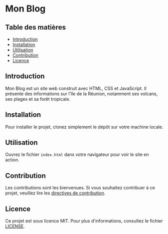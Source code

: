 # Mon Blog

## Table des matières
- [Introduction](#introduction)
- [Installation](#installation)
- [Utilisation](#utilisation)
- [Contribution](#contribution)
- [Licence](#licence)

## Introduction
Mon Blog est un site web construit avec HTML, CSS et JavaScript. Il présente des informations sur l'île de la Réunion, notamment ses volcans, ses plages et sa forêt tropicale.

## Installation
Pour installer le projet, clonez simplement le dépôt sur votre machine locale.



## Utilisation
Ouvrez le fichier `index.html` dans votre navigateur pour voir le site en action.

## Contribution
Les contributions sont les bienvenues. Si vous souhaitez contribuer à ce projet, veuillez lire les [directives de contribution](CONTRIBUTING.md).

## Licence
Ce projet est sous licence MIT. Pour plus d'informations, consultez le fichier [LICENSE](LICENSE).
